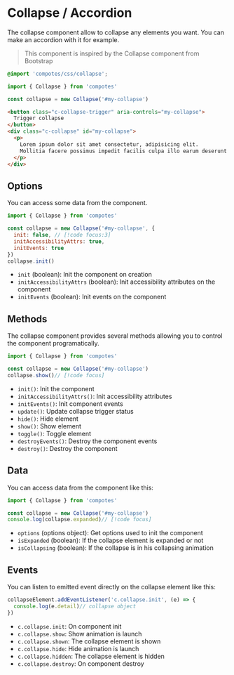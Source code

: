 # Collapse / Accordion

The collapse component allow to collapse any elements you want. You can make an accordion with it for example.

> This component is inspired by the Collapse component from Bootstrap

```scss
@import 'compotes/css/collapse';
```

```js
import { Collapse } from 'compotes'

const collapse = new Collapse('#my-collapse')
```

```html
<button class="c-collapse-trigger" aria-controls="my-collapse">
  Trigger collapse
</button>
<div class="c-collapse" id="my-collapse">
  <p>
    Lorem ipsum dolor sit amet consectetur, adipisicing elit.
    Mollitia facere possimus impedit facilis culpa illo earum deserunt consequuntur minus.
  </p>
</div>
```

## Options

You can access some data from the component.

```js
import { Collapse } from 'compotes'

const collapse = new Collapse('#my-collapse', {
  init: false, // [!code focus:3]
  initAccessibilityAttrs: true,
  initEvents: true
})
collapse.init()
```

- `init` (boolean): Init the component on creation
- `initAccessibilityAttrs` (boolean): Init accessibility attributes on the component
- `initEvents` (boolean): Init events on the component


## Methods

The collapse component provides several methods allowing you to control the component programatically.

```js
import { Collapse } from 'compotes'

const collapse = new Collapse('#my-collapse')
collapse.show()// [!code focus]
```

- `init()`: Init the component
- `initAccessibilityAttrs()`: Init accessibility attributes
- `initEvents()`: Init component events
- `update()`: Update collapse trigger status
- `hide()`: Hide element
- `show()`: Show element
- `toggle()`: Toggle element
- `destroyEvents()`: Destroy the component events
- `destroy()`: Destroy the component

## Data

You can access data from the component like this:

```js
import { Collapse } from 'compotes'

const collapse = new Collapse('#my-collapse')
console.log(collapse.expanded)// [!code focus]
```

- `options` (options object): Get options used to init the component
- `isExpanded` (boolean): If the collapse element is expanded or not
- `isCollapsing` (boolean): If the collapse is in his collapsing animation

## Events

You can listen to emitted event directly on the collapse element like this:

```js
collapseElement.addEventListener('c.collapse.init', (e) => {
  console.log(e.detail)// collapse object
})
```

- `c.collapse.init`: On component init
- `c.collapse.show`: Show animation is launch
- `c.collapse.shown`: The collapse element is shown
- `c.collapse.hide`: Hide animation is launch
- `c.collapse.hidden`: The collapse element is hidden
- `c.collapse.destroy`: On component destroy